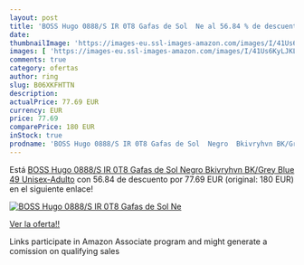 ```yaml
---
layout: post
title: 'BOSS Hugo 0888/S IR 0T8 Gafas de Sol  Ne al 56.84 % de descuento'
date: 
thumbnailImage: 'https://images-eu.ssl-images-amazon.com/images/I/41Us6KyLJKL._SL200_.jpg'
images: [ 'https://images-eu.ssl-images-amazon.com/images/I/41Us6KyLJKL._SL200_.jpg' ]
comments: true
category: ofertas
author: ring
slug: B06XKFHTTN
description:
actualPrice: 77.69 EUR
currency: EUR
price: 77.69
comparePrice: 180 EUR
inStock: true
prodname: 'BOSS Hugo 0888/S IR 0T8 Gafas de Sol  Negro  Bkivryhvn BK/Grey Blue   49 Unisex-Adulto'
---
```


Está [BOSS Hugo 0888/S IR 0T8 Gafas de Sol  Negro  Bkivryhvn BK/Grey Blue   49 Unisex-Adulto](https://www.amazon.es/dp/B06XKFHTTN/?tag=tolees-21) con 56.84 de descuento por 77.69 EUR (original: 180 EUR) en el siguiente enlace!

[![BOSS Hugo 0888/S IR 0T8 Gafas de Sol  Ne](https://images-eu.ssl-images-amazon.com/images/I/41Us6KyLJKL._SL200_.jpg)](https://www.amazon.es/dp/B06XKFHTTN/?tag=tolees-21)

[Ver la oferta!!](https://www.amazon.es/dp/B06XKFHTTN/?tag=tolees-21)

Links participate in Amazon Associate program and might generate a comission on qualifying sales


